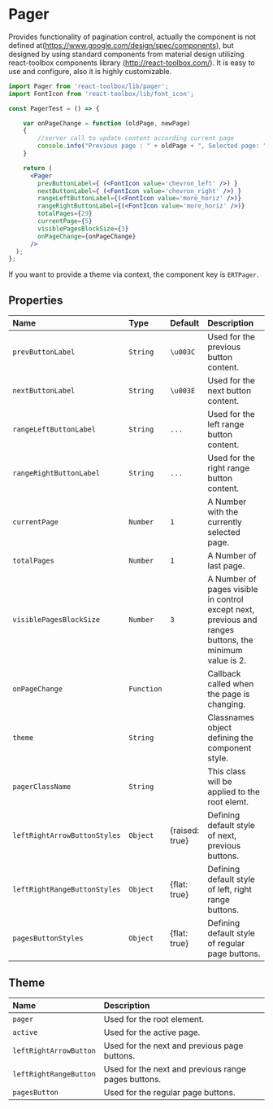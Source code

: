 # Pager

Provides functionality of pagination control, actually the component is not defined at(https://www.google.com/design/spec/components), 
but designed by using standard components from material design utilizing react-toolbox components library (http://react-toolbox.com/). 
It is easy to use and configure, also it is highly customizable.

<!-- example -->
```jsx
import Pager from 'react-toolbox/lib/pager';
import FontIcon from 'react-toolbox/lib/font_icon';

const PagerTest = () => {

    var onPageChange = function (oldPage, newPage)
    {
        //server call to update content according current page
        console.info("Previous page : " + oldPage + ", Selected page: " + newPage);
    }

    return (
      <Pager 
        prevButtonLabel={ (<FontIcon value='chevron_left' />) }
        nextButtonLabel={ (<FontIcon value='chevron_right' />) }
        rangeLeftButtonLabel={(<FontIcon value='more_horiz' />)}
        rangeRightButtonLabel={(<FontIcon value='more_horiz' />)}
        totalPages={29}
        currentPage={5}
        visiblePagesBlockSize={3}
        onPageChange={onPageChange}
      />
  );
};
```

If you want to provide a theme via context, the component key is `ERTPager`.

## Properties

| Name          | Type        | Default         | Description|
|:-----|:-----|:-----|:-----|
| `prevButtonLabel`              | `String`    | `\u003C`            | Used for the previous button content.|
| `nextButtonLabel`              | `String`    | `\u003E`            | Used for the next button content.|
| `rangeLeftButtonLabel`         | `String`    | `...`               | Used for the left range button content.|
| `rangeRightButtonLabel`        | `String`    | `...`               | Used for the right range button content.|
| `currentPage`                    | `Number`    | `1`                 | A Number with the currently selected page.|
| `totalPages`                     | `Number`    | `1`                 | A Number of last page.|
| `visiblePagesBlockSize`          | `Number`    | `3`                 | A Number of pages visible in control except next, previous and ranges buttons, the minimum value is 2.|
| `onPageChange`                   | `Function`  |                     | Callback called when the page is changing.|
| `theme`                          | `String`    |                     | Classnames object defining the component style.|
| `pagerClassName`                 | `String`    |                     | This class will be applied to the root elemt.|
| `leftRightArrowButtonStyles`     | `Object`    | {raised: true}      | Defining default style of next, previous buttons.|
| `leftRightRangeButtonStyles`     | `Object`    | {flat: true}        | Defining default style of left, right range buttons.|
| `pagesButtonStyles`               | `Object`    | {flat: true}        | Defining default style of regular page buttons.|


## Theme

| Name     | Description|
|:---------|:-----------|
| `pager` | Used for the root element.|
| `active` | Used for the active page.|
| `leftRightArrowButton` | Used for the next and previous page buttons.|
| `leftRightRangeButton` | Used for the next and previous range pages buttons.|
| `pagesButton` | Used for the regular page buttons.|